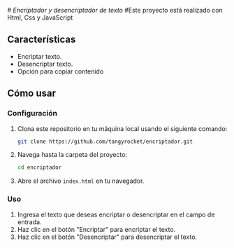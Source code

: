 <em> # Encriptador y desencriptador de texto </em>
#Este proyecto está realizado con Html, Css y JavaScript

## Características

- Encriptar texto.
- Desencriptar texto.
- Opción para copiar contenido

## Cómo usar

### Configuración

1. Clona este repositorio en tu máquina local usando el siguiente comando:

    ```bash
    git clone https://github.com/tangyrocket/encriptador.git
    ```

2. Navega hasta la carpeta del proyecto:

    ```bash
    cd encriptador
    ```

3. Abre el archivo `index.html` en tu navegador.

### Uso

1. Ingresa el texto que deseas encriptar o desencriptar en el campo de entrada.
2. Haz clic en el botón "Encriptar" para encriptar el texto.
3. Haz clic en el botón "Desencriptar" para desencriptar el texto.

